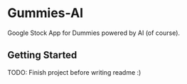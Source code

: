# Gummies-AI

Google Stock App for Dummies powered by AI (of course).

## Getting Started

TODO: Finish project before writing readme :)
